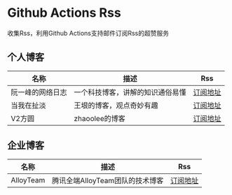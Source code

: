 # Github Actions Rss

收集Rss，利用Github Actions支持邮件订阅Rss的超赞服务

## 个人博客

| 名称  | 描述 | Rss  |
| --- | --- | --- |
| 阮一峰的网络日志 | 一个科技博客，讲解的知识通俗易懂 | [订阅地址](http://www.ruanyifeng.com/blog/atom.xml) |
| 当我在扯淡 | 王垠的博客，观点奇妙有趣 | [订阅地址](https://yinwang1.wordpress.com/feed/) |
| V2方圆 | zhaoolee的博客  | [订阅地址](https://www.v2fy.com/feed/) |



## 企业博客

| 名称  | 描述 | Rss  |
| --- | --- | --- |
| AlloyTeam | 腾讯全端AlloyTeam团队的技术博客 | [订阅地址](http://www.alloyteam.com/feed/) |
